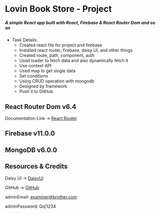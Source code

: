 # Lovin Book Store - Project

##### _A simple React app built with React, Firebase & React Router Dom and so on_

* Task Details:
   * Created react file for project and firebase 
   * Installed react router, firebase, daisy UI, and other things 
   * Created route, path, component, auth
   * Used loader to fetch data and also dynamically fetch it
   * Use context API
   * Used map to get single data
   * Set conditions
   * Using CRUD operation with mongodb
   * Designed by framework
   * Push it to GitHub


## React Router Dom v6.4 

Documentation Link -> [React Router](https://reactrouter.com/en/main/start/overview)

## Firebase v11.0.0 

## MongoDB v6.0.0 

## Resources & Credits

Daisy UI -> [DaisyUI](https://daisyui.com/)

GitHub -> [GitHub](https://githum.com/)

adminEmail: examiner@brother.com

adminPassword: Qq!1234


